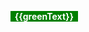 <span style="font-weight: bold; background-color: green; color: white">&nbsp;&nbsp;{{greenText}}&nbsp;&nbsp;</span>